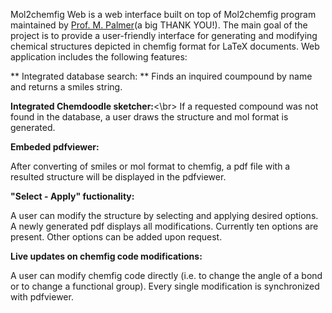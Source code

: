 Mol2chemfig Web is a web interface built on top of Mol2chemfig program maintained by [Prof. M. Palmer](http://science.uwaterloo.ca/~mpalmer/contact.html)(a big THANK YOU!). The main goal of the project is to provide a user-friendly interface for generating and modifying chemical structures depicted in chemfig format for LaTeX documents. Web application includes the following features: 

** Integrated database search: **
Finds an inquired coumpound by name and returns a smiles string.

**Integrated Chemdoodle sketcher:**<\br>
If a requested compound was not found in the database, a user draws the structure and mol format is generated.

**Embeded pdfviewer:**

After converting of smiles or mol format to chemfig, a pdf file with a resulted structure will be displayed in the pdfviewer.

**"Select - Apply" fuctionality:**

A user can modify the structure by selecting and applying desired options. A newly generated pdf displays all modifications. Currently ten options are present. Other options can be added upon request.

**Live updates on chemfig code modifications:**

A user can modify chemfig code directly (i.e. to change the angle of a bond or to change a functional group). Every single modification is synchronized with pdfviewer.
